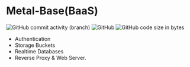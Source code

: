 # **Metal-Base(BaaS)**
![GitHub commit activity (branch)](https://img.shields.io/github/commit-activity/t/themetalbase/metalbase?style=flat-square&label=Total%20Commits&color=fc03ad)
![GitHub](https://img.shields.io/github/license/themetalbase/metalbase?style=flat-square&label=License)
![GitHub code size in bytes](https://img.shields.io/github/languages/code-size/themetalbase/metalbase?style=flat-square&label=Code%20Size)

- Authentication
- Storage Buckets
- Realtime Databases
- Reverse Proxy & Web Server.